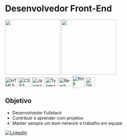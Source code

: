 # Desenvolvedor Front-End

<div>
  <img height="180em" src="https://github-readme-stats.vercel.app/api?username=Jinacio23&show_icons=true&theme=highcontrast">
  <img height="180em" src="https://github-readme-stats.vercel.app/api/top-langs/?username=Jinacio23&layout=compact&theme=highcontrast">
</div>

<div style="display: inline-block">
 <img align="center" alt="HTML5" height="30" width="40" src="https://cdn.jsdelivr.net/gh/devicons/devicon/icons/html5/html5-original.svg" />   
 <img align="center" alt="CSS3" height="30" width="40" src="https://cdn.jsdelivr.net/gh/devicons/devicon/icons/css3/css3-original.svg" />   
 <img align="center" alt="Javascript" height="30" width="40" src="https://cdn.jsdelivr.net/gh/devicons/devicon/icons/javascript/javascript-original.svg" />   
 <img align="center" alt="Typescript" height="30" width="40" src="https://cdn.jsdelivr.net/gh/devicons/devicon@latest/icons/typescript/typescript-original.svg" />
 <img align="center" alt="React" height="30" width="40" src="https://cdn.jsdelivr.net/gh/devicons/devicon@latest/icons/react/react-original.svg" />
 <img align="center" alt="PHP" height="40" width="40" src="https://cdn.jsdelivr.net/gh/devicons/devicon@latest/icons/php/php-original.svg" />
 <img align="center" alt="Git" height="30" width="30" src="https://cdn.jsdelivr.net/gh/devicons/devicon@latest/icons/git/git-original.svg" />
</div>

## Objetivo

* Desenvolvedor Fullstack
* Contribuir e aprender com projetos
* Manter sempre um bom network e trabalho em equipe

[![LinkedIn](https://img.shields.io/badge/LinkedIn-0077B5?style=for-the-badge&logo=linkedin&logoColor=white)](https://www.linkedin.com/in/jos%C3%A9-in%C3%A1cio-277a62264/)
